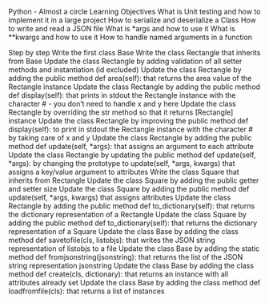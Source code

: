 Python - Almost a circle
Learning Objectives
What is Unit testing and how to implement it in a large project
How to serialize and deserialize a Class
How to write and read a JSON file
What is *args and how to use it
What is **kwargs and how to use it
How to handle named arguments in a function

Step by step
Write the first class Base
Write the class Rectangle that inherits from Base
Update the class Rectangle by adding validation of all setter methods and instantiation (id excluded)
Update the class Rectangle by adding the public method def area(self): that returns the area value of the Rectangle instance
Update the class Rectangle by adding the public method def display(self): that prints in stdout the Rectangle instance with the character # - you don’t need to handle x and y here
Update the class Rectangle by overriding the str method so that it returns [Rectangle] instance
Update the class Rectangle by improving the public method def display(self): to print in stdout the Rectangle instance with the character # by taking care of x and y
Update the class Rectangle by adding the public method def update(self, *args): that assigns an argument to each attribute
Update the class Rectangle by updating the public method def update(self, *args): by changing the prototype to update(self, *args, kwargs) that assigns a key/value argument to attributes
Write the class Square that inherits from Rectangle
Update the class Square by adding the public getter and setter size
Update the class Square by adding the public method def update(self, *args, kwargs) that assigns attributes
Update the class Rectangle by adding the public method def to_dictionary(self): that returns the dictionary representation of a Rectangle
Update the class Square by adding the public method def to_dictionary(self): that returns the dictionary representation of a Square
Update the class Base by adding the class method def savetofile(cls, listobjs): that writes the JSON string representation of listobjs to a file
Update the class Base by adding the static method def fromjsonstring(jsonstring): that returns the list of the JSON string representation jsonstring
Update the class Base by adding the class method def create(cls, dictionary): that returns an instance with all attributes already set
Update the class Base by adding the class method def loadfromfile(cls): that returns a list of instances
